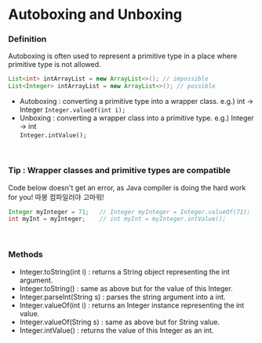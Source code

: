 
# Autoboxing and Unboxing

### Definition
Autoboxing is often used to represent a primitive type in a place where primitive type is not allowed.
```java
List<int> intArrayList = new ArrayList<>(); // impossible
List<Integer> intArrayList = new ArrayList<>(); // possible
```
* Autoboxing : converting a primitive type into a wrapper class. e.g.) int -> Integer
`Integer.valueOf(int i);`
* Unboxing : converting a wrapper class into a primitive type. e.g.) Integer -> int  
`Integer.intValue();`
<br/>

### Tip : Wrapper classes and primitive types are compatible
Code below doesn't get an error, as Java compiler is doing the hard work for you! 따봉 컴파일러야 고마워!
```java
Integer myInteger = 71;   // Integer myInteger = Integer.valueOf(71);
int myInt = myInteger;    // int myInt = myInteger.intValue();
```
<br/>

### Methods
* Integer.toString(int i) : returns a String object representing the int argument.
* Integer.toString() : same as above but for the value of this Integer.
* Integer.parseInt(String s) : parses the string argument into a int.
* Integer.valueOf(int i) : returns an Integer instance representing the int value. 
* Integer.valueOf(String s) : same as above but for String value.
* Integer.intValue() : returns the value of this Integer as an int.
